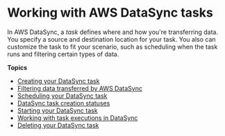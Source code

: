 # Working with AWS DataSync tasks<a name="working-with-tasks"></a>

In AWS DataSync, a *task* defines where and how you're transferring data\. You specify a source and destination location for your task\. You also can customize the task to fit your scenario, such as scheduling when the task runs and filtering certain types of data\.

**Topics**
+ [Creating your DataSync task](creating-task.md)
+ [Filtering data transferred by AWS DataSync](filtering.md)
+ [Scheduling your DataSync task](task-scheduling.md)
+ [DataSync task creation statuses](understand-task-creation-statuses.md)
+ [Starting your DataSync task](run-task.md)
+ [Working with task executions in DataSync](working-with-task-executions.md)
+ [Deleting your DataSync task](delete-task.md)